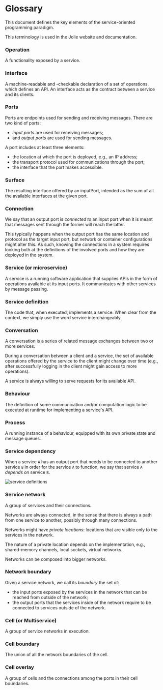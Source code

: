 # Glossary

This document defines the key elements of the service-oriented programming paradigm.

This terminology is used in the Jolie website and documentation.

### Operation
A functionality exposed by a service.

### Interface
A machine-readable and -checkable declaration of a set of operations, which defines an API.
An interface acts as the contract between a service and its clients.

### Ports
Ports are endpoints used for sending and receiving messages.
There are two kind of ports:
- _input ports_ are used for receiving messages;
- and _output ports_ are used for sending messages.

A port includes at least three elements:
- the location at which the port is deployed, e.g., an IP address;
- the transport protocol used for communications through the port;
- the interface that the port makes accessible.

### Surface
The resulting interface offered by an inputPort, intended as the sum of all the available interfaces at the given port.

### Connection
We say that an output port is _connected to_ an input port when it is meant that messages sent through the former will reach the latter.

This typically happens when the output port has the same location and protocol as the target input port, but
network or container configurations might alter this. As such, knowing the connections in a system requires looking both at 
the definitions of the involved ports and how they are deployed in the system.

### Service (or microservice)
A service is a running software application that supplies APIs in the form of operations available at its input ports. It communicates with other services by message passing.

### Service definition
The code that, when executed, implements a service. When clear from the context, we simply use the word service interchangeably.

### Conversation
A conversation is a series of related message exchanges between two or more services.

During a conversation between a client and a service, the set of available operations offered by the service to the client might change over time (e.g., after successfully logging in the client might gain access to more operations).

A service is always willing to serve requests for its available API.

### Behaviour
The definition of some communication and/or computation logic to be executed at runtime for implementing a service's API.

### Process
A running instance of a behaviour, equipped with its own private state and message queues.

### Service dependency
When a service `A` has an output port that needs to be connected to another service `B` in order for the service `A` to function, we say that service `A` _depends on_ service `B`.

![service definitions](.gitbook/assets/../../../src/images/definitions.svg)

### Service network

A group of services and their connections.

Networks are always connected, in the sense that there is always a path from one service to another, possibly through many connections.

Networks might have _private locations_: locations that are visible only to the services in the network.

The nature of a private location depends on the implementation, e.g., shared-memory channels, local sockets, virtual networks.

Networks can be composed into bigger networks.

### Network boundary

Given a service network, we call its _boundary_ the set of:
- the input ports exposed by the services in the network that can be reached from outside of the network;
- the output ports that the services inside of the network require to be connected to services outside of the network.

### Cell (or Multiservice)

A group of service networks in execution.

### Cell boundary

The union of all the network boundaries of the cell.

### Cell overlay

A group of cells and the connections among the ports in their cell boundaries.

